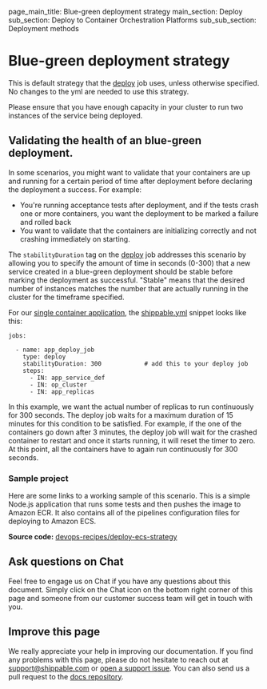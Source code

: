 page_main_title: Blue-green deployment strategy
main_section: Deploy
sub_section: Deploy to Container Orchestration Platforms
sub_sub_section: Deployment methods

# Blue-green deployment strategy
This is default strategy that the [deploy](/platform/workflow/job/deploy) job uses, unless otherwise specified. No changes to the yml are needed to use this strategy.

Please ensure that you have enough capacity in your cluster to run two instances of the service being deployed.

## Validating the health of an blue-green deployment.

In some scenarios, you might want to validate that your containers are up and running for a certain period of time after deployment before declaring the deployment a success. For example:

* You're running acceptance tests after deployment, and if the tests crash one or more containers, you want the deployment to be marked a failure and rolled back
* You want to validate that the containers are initializing correctly and not crashing immediately on starting.

The `stabilityDuration` tag on the [deploy](/platform/workflow/job/deploy) job addresses this scenario by allowing you to specify the amount of time in seconds (0-300) that a new service created in a blue-green deployment should be stable before marking the deployment as successful. "Stable" means that the desired number of instances matches the number that are actually running in the cluster for the timeframe specified.

For our [single container application](/deploy/continuous-delivery-single-container-docker-application/), the [shippable.yml](/platform/tutorial/workflow/shippable-yml/) snippet looks like this:

```
jobs:

  - name: app_deploy_job
    type: deploy
    stabilityDuration: 300            # add this to your deploy job
    steps:
      - IN: app_service_def
      - IN: op_cluster
      - IN: app_replicas
```

In this example, we want the actual number of replicas to run continuously for 300 seconds. The deploy job waits for a maximum duration of 15 minutes for this condition to be satisfied. For example, if the one of the containers go down after 3 minutes, the deploy job will wait for the crashed container to restart and once it starts running, it will reset the timer to zero. At this point, all the containers have to again run continuously for 300 seconds.

### Sample project
Here are some links to a working sample of this scenario. This is a simple Node.js application that runs some tests and then pushes the image to Amazon ECR. It also contains all of the pipelines configuration files for deploying to Amazon ECS.

**Source code:**  [devops-recipes/deploy-ecs-strategy](https://github.com/devops-recipes/deploy-ecs-strategy)

## Ask questions on Chat

Feel free to engage us on Chat if you have any questions about this document. Simply click on the Chat icon on the bottom right corner of this page and someone from our customer success team will get in touch with you.

## Improve this page

We really appreciate your help in improving our documentation. If you find any problems with this page, please do not hesitate to reach out at [support@shippable.com](mailto:support@shippable.com) or [open a support issue](https://www.github.com/Shippable/support/issues). You can also send us a pull request to the [docs repository](https://www.github.com/Shippable/docs).
